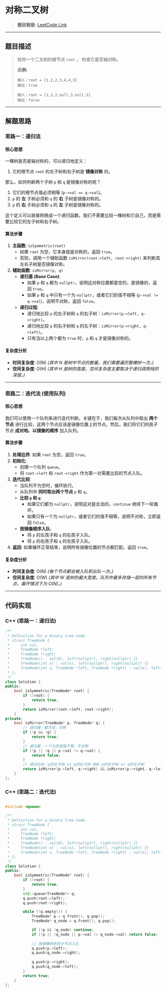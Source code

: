 # 对称二叉树

> **题目链接:** [LeetCode Link](https://leetcode.cn/problems/symmetric-tree/)

---

## 题目描述

> 给你一个二叉树的根节点 `root` ， 检查它是否轴对称。
>
> **示例:**
> ```
> 输入：root = [1,2,2,3,4,4,3]
> 输出：true
> ```
>
> ```
> 输入：root = [1,2,2,null,3,null,3]
> 输出：false
> ```

---

## 解题思路

### 思路一：递归法

#### 核心思想
一棵树是否是轴对称的，可以递归地定义：
1.  它的根节点 `root` 的左子树和右子树是 **镜像对称** 的。

那么，如何判断两个子树 `p` 和 `q` 是镜像对称的呢？
1.  它们的根节点值必须相等 (`p->val == q->val`)。
2.  `p` 的 **左** 子树必须和 `q` 的 **右** 子树是镜像对称的。
3.  `p` 的 **右** 子树必须和 `q` 的 **左** 子树是镜像对称的。

这个定义可以直接转换成一个递归函数。我们不需要比较一棵树和它自己，而是需要比较它的左子树和右子树。

#### 算法步骤
1.  **主函数**: `isSymmetric(root)`
    *   如果 `root` 为空，它本身就是对称的，返回 `true`。
    *   否则，调用一个辅助函数 `isMirror(root->left, root->right)` 来判断其左右子树是否镜像对称。
2.  **辅助函数**: `isMirror(p, q)`
    *   **递归基 (Base Case)**:
        *   如果 `p` 和 `q` 都为 `nullptr`，说明这对称位置都是空的，是镜像的，返回 `true`。
        *   如果 `p` 和 `q` 中只有一个为 `nullptr`，或者它们的值不相等 (`p->val != q->val`)，说明不对称，返回 `false`。
    *   **递归过程**:
        *   递归地比较 `p` 的左子树和 `q` 的右子树：`isMirror(p->left, q->right)`。
        *   递归地比较 `p` 的右子树和 `q` 的左子树：`isMirror(p->right, q->left)`。
        *   只有当以上两个都为 `true` 时，`p` 和 `q` 才是镜像对称的。

#### 复杂度分析
- **时间复杂度**: O(N)
  *(其中 N 是树中节点的数量。我们需要遍历整棵树一次。)*
- **空间复杂度**: O(H)
  *(其中 H 是树的高度。空间复杂度主要取决于递归调用栈的深度。)*

---

### 思路二：迭代法 (使用队列)

#### 核心思想
我们可以使用一个队列来进行迭代判断。关键在于，我们每次从队列中取出 **两个节点** 进行比较，这两个节点应该是镜像位置上的节点。然后，我们将它们的孩子节点 **成对地、以镜像的顺序** 加入队列。

#### 算法步骤
1.  **处理边界**: 如果 `root` 为空，返回 `true`。
2.  **初始化**:
    *   创建一个队列 `queue`。
    *   将 `root->left` 和 `root->right` 作为第一对需要比较的节点入队。
3.  **迭代比较**:
    *   当队列不为空时，循环执行。
    *   从队列中 **同时取出两个节点** `p` 和 `q`。
    *   **比较 `p` 和 `q`**:
        *   如果它们都为 `nullptr`，说明这对是合法的，`continue` 继续下一轮循环。
        *   如果只有一个为 `nullptr`，或者它们的值不相等，说明不对称，立即返回 `false`。
    *   **按镜像顺序入队**:
        *   将 `p` 的左孩子和 `q` 的右孩子入队。
        *   将 `p` 的右孩子和 `q` 的左孩子入队。
4.  **返回**: 如果循环正常结束，说明所有镜像位置的节点都匹配，返回 `true`。

#### 复杂度分析
- **时间复杂度**: O(N)
  *(每个节点都会被入队和出队一次。)*
- **空间复杂度**: O(W)
  *(其中 W 是树的最大宽度。队列中最多存储一层的所有节点，最坏情况下为 O(N)。)*

---

## 代码实现

### C++ (思路一：递归法)

```cpp
/**
 * Definition for a binary tree node.
 * struct TreeNode {
 *     int val;
 *     TreeNode *left;
 *     TreeNode *right;
 *     TreeNode() : val(0), left(nullptr), right(nullptr) {}
 *     TreeNode(int x) : val(x), left(nullptr), right(nullptr) {}
 *     TreeNode(int x, TreeNode *left, TreeNode *right) : val(x), left(left), right(right) {}
 * };
 */
class Solution {
public:
    bool isSymmetric(TreeNode* root) {
        if (!root) {
            return true;
        }
        return isMirror(root->left, root->right);
    }
private:
    bool isMirror(TreeNode* p, TreeNode* q) {
        // 递归基：都为空，对称
        if (!p && !q) {
            return true;
        }
        // 递归基：一个为空或值不等，不对称
        if (!p || !q || p->val != q->val) {
            return false;
        }
        // 递归比较：p的左子树 vs q的右子树 AND p的右子树 vs q的左子树
        return isMirror(p->left, q->right) && isMirror(p->right, q->left);
    }
};
```
### C++ (思路二：迭代法)
```C++

#include <queue>

/**
 * Definition for a binary tree node.
 * struct TreeNode {
 *     int val;
 *     TreeNode *left;
 *     TreeNode *right;
 *     TreeNode() : val(0), left(nullptr), right(nullptr) {}
 *     TreeNode(int x) : val(x), left(nullptr), right(nullptr) {}
 *     TreeNode(int x, TreeNode *left, TreeNode *right) : val(x), left(left), right(right) {}
 * };
 */
class Solution {
public:
    bool isSymmetric(TreeNode* root) {
        if (!root) {
            return true;
        }
        std::queue<TreeNode*> q;
        q.push(root->left);
        q.push(root->right);

        while (!q.empty()) {
            TreeNode* p = q.front(); q.pop();
            TreeNode* q_node = q.front(); q.pop();

            if (!p && !q_node) continue;
            if (!p || !q_node || p->val != q_node->val) return false;
            
            // 按镜像顺序将子节点入队
            q.push(p->left);
            q.push(q_node->right);
            
            q.push(p->right);
            q.push(q_node->left);
        }
        return true;
    }
};
```